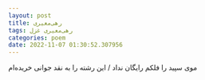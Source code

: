```yaml
---
layout: post
title: رهی‌معیری
tags: رهی‌معیری غزل
categories: poem
date: 2022-11-07 01:30:52.307956
---
```


موی سپید را فلکم رایگان نداد / این رشته را به نقد جوانی خریده‌ام